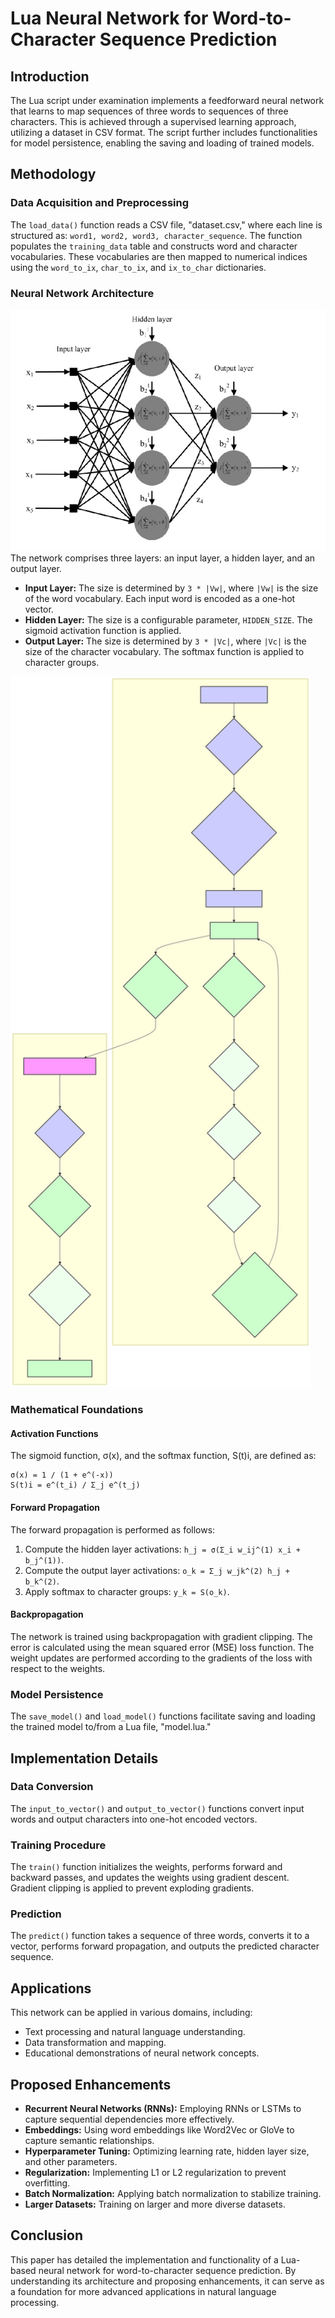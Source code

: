 # Lua Neural Network for Word-to-Character Sequence Prediction




## Introduction

The Lua script under examination implements a feedforward neural network that learns to map sequences of three words to sequences of three characters. This is achieved through a supervised learning approach, utilizing a dataset in CSV format. The script further includes functionalities for model persistence, enabling the saving and loading of trained models.

## Methodology

### Data Acquisition and Preprocessing

The `load_data()` function reads a CSV file, "dataset.csv," where each line is structured as: `word1, word2, word3, character_sequence`. The function populates the `training_data` table and constructs word and character vocabularies. These vocabularies are then mapped to numerical indices using the `word_to_ix`, `char_to_ix`, and `ix_to_char` dictionaries.

### Neural Network Architecture

![Neural Network Architecture](nn-l.png)
The network comprises three layers: an input layer, a hidden layer, and an output layer.

* **Input Layer:** The size is determined by `3 * |Vw|`, where `|Vw|` is the size of the word vocabulary. Each input word is encoded as a one-hot vector.
* **Hidden Layer:** The size is a configurable parameter, `HIDDEN_SIZE`. The sigmoid activation function is applied.
* **Output Layer:** The size is determined by `3 * |Vc|`, where `|Vc|` is the size of the character vocabulary. The softmax function is applied to character groups.


<img src="flowdiagram.svg" width="480">

### Mathematical Foundations

#### Activation Functions

The sigmoid function, σ(x), and the softmax function, S(t)i, are defined as:
```
σ(x) = 1 / (1 + e^(-x))
S(t)i = e^(t_i) / Σ_j e^(t_j)
```

#### Forward Propagation

The forward propagation is performed as follows:

1.  Compute the hidden layer activations: `h_j = σ(Σ_i w_ij^(1) x_i + b_j^(1))`.
2.  Compute the output layer activations: `o_k = Σ_j w_jk^(2) h_j + b_k^(2)`.
3.  Apply softmax to character groups: `y_k = S(o_k)`.

#### Backpropagation

The network is trained using backpropagation with gradient clipping. The error is calculated using the mean squared error (MSE) loss function. The weight updates are performed according to the gradients of the loss with respect to the weights.

### Model Persistence

The `save_model()` and `load_model()` functions facilitate saving and loading the trained model to/from a Lua file, "model.lua."

## Implementation Details

### Data Conversion

The `input_to_vector()` and `output_to_vector()` functions convert input words and output characters into one-hot encoded vectors.

### Training Procedure

The `train()` function initializes the weights, performs forward and backward passes, and updates the weights using gradient descent. Gradient clipping is applied to prevent exploding gradients.

### Prediction

The `predict()` function takes a sequence of three words, converts it to a vector, performs forward propagation, and outputs the predicted character sequence.

## Applications

This network can be applied in various domains, including:

* Text processing and natural language understanding.
* Data transformation and mapping.
* Educational demonstrations of neural network concepts.

## Proposed Enhancements

* **Recurrent Neural Networks (RNNs):** Employing RNNs or LSTMs to capture sequential dependencies more effectively.
* **Embeddings:** Using word embeddings like Word2Vec or GloVe to capture semantic relationships.
* **Hyperparameter Tuning:** Optimizing learning rate, hidden layer size, and other parameters.
* **Regularization:** Implementing L1 or L2 regularization to prevent overfitting.
* **Batch Normalization:** Applying batch normalization to stabilize training.
* **Larger Datasets:** Training on larger and more diverse datasets.

## Conclusion

This paper has detailed the implementation and functionality of a Lua-based neural network for word-to-character sequence prediction. By understanding its architecture and proposing enhancements, it can serve as a foundation for more advanced applications in natural language processing.
